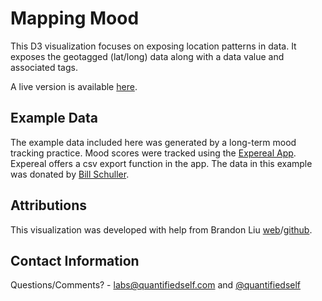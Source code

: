 Mapping Mood
==========================

This D3 visualization focuses on exposing location patterns in data. It exposes the geotagged (lat/long) data along with a data value and associated tags. 

A live version is available [here](http://quantifiedself.com/visproject/mood_location.html). 

Example Data
------------

The example data included here was generated by a long-term mood tracking practice. Mood scores were tracked using the [Expereal App](http://www.expereal.com). Expereal offers a csv export function in the app. The data in this example was donated by [Bill Schuller](http://www.dataobsessive.com).

Attributions
------------

This visualization was developed with help from Brandon Liu [web](http://bdon.org)/[github](http://www.github.com/bdon).

Contact Information
-------------------

Questions/Comments? - [labs@quantifiedself.com](mailto:labs@quantifiedself.com) and [@quantifiedself](http://www.twitter.com/quantifiedself)
